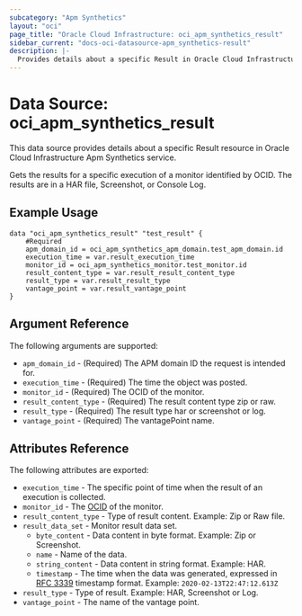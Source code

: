 ```yaml
---
subcategory: "Apm Synthetics"
layout: "oci"
page_title: "Oracle Cloud Infrastructure: oci_apm_synthetics_result"
sidebar_current: "docs-oci-datasource-apm_synthetics-result"
description: |-
  Provides details about a specific Result in Oracle Cloud Infrastructure Apm Synthetics service
---
```


# Data Source: oci_apm_synthetics_result
This data source provides details about a specific Result resource in Oracle Cloud Infrastructure Apm Synthetics service.

Gets the results for a specific execution of a monitor identified by OCID. The results are in a HAR file, Screenshot, or Console Log.


## Example Usage

```hcl
data "oci_apm_synthetics_result" "test_result" {
	#Required
	apm_domain_id = oci_apm_synthetics_apm_domain.test_apm_domain.id
	execution_time = var.result_execution_time
	monitor_id = oci_apm_synthetics_monitor.test_monitor.id
	result_content_type = var.result_result_content_type
	result_type = var.result_result_type
	vantage_point = var.result_vantage_point
}
```

## Argument Reference

The following arguments are supported:

* `apm_domain_id` - (Required) The APM domain ID the request is intended for. 
* `execution_time` - (Required) The time the object was posted. 
* `monitor_id` - (Required) The OCID of the monitor.
* `result_content_type` - (Required) The result content type zip or raw. 
* `result_type` - (Required) The result type har or screenshot or log. 
* `vantage_point` - (Required) The vantagePoint name. 


## Attributes Reference

The following attributes are exported:

* `execution_time` - The specific point of time when the result of an execution is collected.
* `monitor_id` - The [OCID](https://docs.cloud.oracle.com/iaas/Content/General/Concepts/identifiers.htm) of the monitor.
* `result_content_type` - Type of result content. Example: Zip or Raw file. 
* `result_data_set` - Monitor result data set.
	* `byte_content` - Data content in byte format. Example: Zip or Screenshot. 
	* `name` - Name of the data.
	* `string_content` - Data content in string format. Example: HAR. 
	* `timestamp` - The time when the data was generated, expressed in [RFC 3339](https://tools.ietf.org/html/rfc3339) timestamp format. Example: `2020-02-13T22:47:12.613Z` 
* `result_type` - Type of result. Example: HAR, Screenshot or Log. 
* `vantage_point` - The name of the vantage point.

